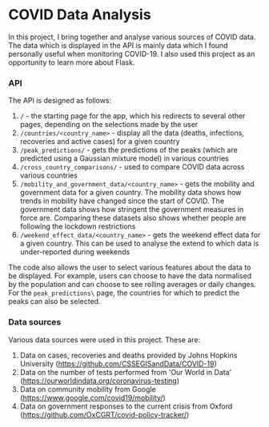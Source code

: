 # COVID Data Analysis 

In this project, I bring together and analyse various sources of COVID data. 
The data which is displayed in the API is mainly data which I found personally useful 
when monitoring COVID-19. I also used this project as an opportunity to learn more about 
Flask. 

### API

The API is designed as follows:
1. `/` - the starting page for the app, which his redirects to several other pages, 
depending on the selections made by the user
2. `/countries/<country_name>` - display all the data (deaths, infections, 
recoveries and active cases) for a given country
3. `/peak_predictions/` - gets the predictions of the peaks (which are predicted using a
Gaussian mixture model) in various countries
4. `/cross_country_comparisons/` - used to compare COVID data across various countries
5. `/mobility_and_government_data/<country_name>` -  gets the mobility and 
government data for a given country. The mobility data shows how trends in mobility have
changed since the start of COVID. The government data shows how stringent the 
government measures in force are. Comparing these datasets also shows whether people are
following the lockdown restrictions
6. `/weekend_effect_data/<country_name>` - gets the weekend effect data for a given 
country. This can be used to analyse the extend to which data is under-reported during
weekends

The code also allows the user to select various features about the data to be displayed.
For example, users can choose to have the data normalised by the population and can
choose to see rolling averages or daily changes. For the `peak_predictions\` page, 
the countries for which to predict the peaks can also be selected.

### Data sources 

Various data sources were used in this project. These are:
1. Data on cases, recoveries and deaths provided by Johns Hopkins University 
(https://github.com/CSSEGISandData/COVID-19)
2. Data on the number of tests performed from 'Our World in Data' 
(https://ourworldindata.org/coronavirus-testing)
3. Data on community mobility from Google (https://www.google.com/covid19/mobility/)
4. Data on government responses to the current crisis from Oxford 
(https://github.com/OxCGRT/covid-policy-tracker/)
